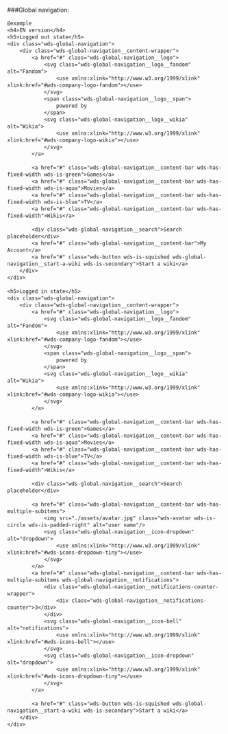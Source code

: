 ###Global navigation:

	@example
	<h4>EN version</h4>
	<h5>Logged out state</h5>
	<div class="wds-global-navigation">
		<div class="wds-global-navigation__content-wrapper">
			<a href="#" class="wds-global-navigation__logo">
				<svg class="wds-global-navigation__logo__fandom" alt="Fandom">
					<use xmlns:xlink="http://www.w3.org/1999/xlink" xlink:href="#wds-company-logo-fandom"></use>
				</svg>
				<span class="wds-global-navigation__logo__span">
					powered by
				</span>
				<svg class="wds-global-navigation__logo__wikia" alt="Wikia">
					<use xmlns:xlink="http://www.w3.org/1999/xlink" xlink:href="#wds-company-logo-wikia"></use>
				</svg>
			</a>

			<a href="#" class="wds-global-navigation__content-bar wds-has-fixed-width wds-is-green">Games</a>
			<a href="#" class="wds-global-navigation__content-bar wds-has-fixed-width wds-is-aqua">Movies</a>
			<a href="#" class="wds-global-navigation__content-bar wds-has-fixed-width wds-is-blue">TV</a>
			<a href="#" class="wds-global-navigation__content-bar wds-has-fixed-width">Wikis</a>

			<div class="wds-global-navigation__search">Search placeholder</div>
			<a href="#" class="wds-global-navigation__content-bar">My Account</a>
			<a href="#" class="wds-button wds-is-squished wds-global-navigation__start-a-wiki wds-is-secondary">Start a wiki</a>
		</div>
	</div>

	<h5>Logged in state</h5>
	<div class="wds-global-navigation">
		<div class="wds-global-navigation__content-wrapper">
			<a href="#" class="wds-global-navigation__logo">
				<svg class="wds-global-navigation__logo__fandom" alt="Fandom">
					<use xmlns:xlink="http://www.w3.org/1999/xlink" xlink:href="#wds-company-logo-fandom"></use>
				</svg>
				<span class="wds-global-navigation__logo__span">
					powered by
				</span>
				<svg class="wds-global-navigation__logo__wikia" alt="Wikia">
					<use xmlns:xlink="http://www.w3.org/1999/xlink" xlink:href="#wds-company-logo-wikia"></use>
				</svg>
			</a>

			<a href="#" class="wds-global-navigation__content-bar wds-has-fixed-width wds-is-green">Games</a>
			<a href="#" class="wds-global-navigation__content-bar wds-has-fixed-width wds-is-aqua">Movies</a>
			<a href="#" class="wds-global-navigation__content-bar wds-has-fixed-width wds-is-blue">TV</a>
			<a href="#" class="wds-global-navigation__content-bar wds-has-fixed-width">Wikis</a>

			<div class="wds-global-navigation__search">Search placeholder</div>

			<a href="#" class="wds-global-navigation__content-bar wds-has-multiple-subitems">
				<img src="./assets/avatar.jpg" class="wds-avatar wds-is-circle wds-is-padded-right" alt="user name"/>
				<svg class="wds-global-navigation__icon-dropdown" alt="dropdown">
					<use xmlns:xlink="http://www.w3.org/1999/xlink" xlink:href="#wds-icons-dropdown-tiny"></use>
				</svg>
			</a>
			<a href="#" class="wds-global-navigation__content-bar wds-has-multiple-subitems wds-global-navigation__notifications">
				<div class="wds-global-navigation__notifications-counter-wrapper">
					<div class="wds-global-navigation__notifications-counter">3</div>
				</div>
				<svg class="wds-global-navigation__icon-bell" alt="notifications">
					<use xmlns:xlink="http://www.w3.org/1999/xlink" xlink:href="#wds-icons-bell"></use>
				</svg>
				<svg class="wds-global-navigation__icon-dropdown" alt="dropdown">
					<use xmlns:xlink="http://www.w3.org/1999/xlink" xlink:href="#wds-icons-dropdown-tiny"></use>
				</svg>
			</a>

			<a href="#" class="wds-button wds-is-squished wds-global-navigation__start-a-wiki wds-is-secondary">Start a wiki</a>
		</div>
	</div>
 